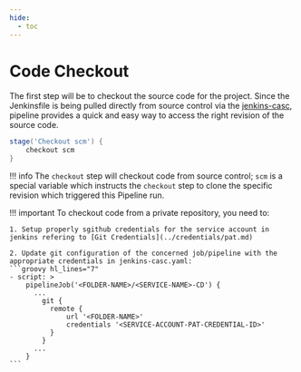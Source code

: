 ```yaml
---
hide:
  - toc
---
```

# Code Checkout

The first step will be to checkout the source code for the project.
Since the Jenkinsfile is being pulled directly from source control via the [jenkins-casc](../extras/jcasc.md), pipeline provides a quick and easy way to access the right revision of the source code.

```Groovy
stage('Checkout scm') {
    checkout scm
}
```
!!! info
    The ```checkout``` step will checkout code from source control; ```scm``` is a special variable which instructs the ```checkout``` step to clone the specific revision which triggered this Pipeline run.

!!! important
    To checkout code from a private repository, you need to:

    1. Setup properly sgithub credentials for the service account in jenkins refering to [Git Credentials](../credentials/pat.md)

    2. Update git configuration of the concerned job/pipeline with the appropriate credentials in jenkins-casc.yaml:
    ```groovy hl_lines="7"
    - script: >
        pipelineJob('<FOLDER-NAME>/<SERVICE-NAME>-CD') {
          ...
            git {
              remote {
                  url '<FOLDER-NAME>'
                  credentials '<SERVICE-ACCOUNT-PAT-CREDENTIAL-ID>'
              }
            }
          ...
        }
    ```
